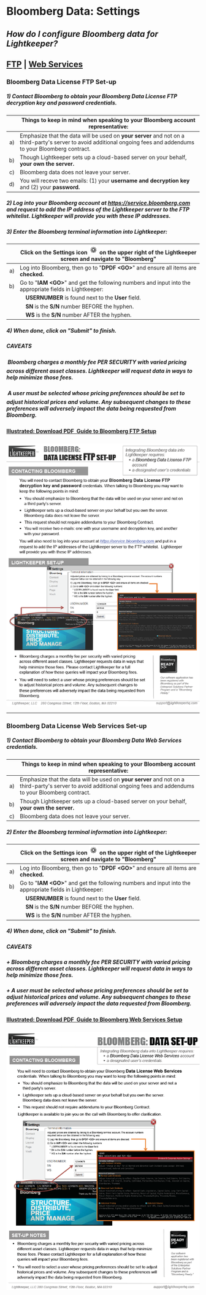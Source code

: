# Bloomberg Data: Settings

## _How do I configure Bloomberg data for Lightkeeper?_
## [FTP](#ftp) | [Web Services](#websvs)

<a id="ftp"></a>
### Bloomberg Data License **FTP** Set-up 

##### 1) Contact Bloomberg to obtain your **Bloomberg Data License FTP decryption key and password** credentials.

| |Things to keep in mind when speaking to your Bloomberg account representative: |
|----:|----|
|a) |Emphasize that the data will be used on **your server** and not on a third-party's server to avoid additional ongoing fees and addendums to your Bloomberg contract.|
|b) |Though Lightkeeper sets up a cloud-based server on your behalf, **your own the server.**|
|c) |Bloomberg data does not leave your server.|
|d) |You will receve two emails: (1) your **username and decryption key** and (2) your **password.**|

##### 2) Log into your Bloomberg account at https://service.bloomberg.com and request to **add the IP address of the Lightkeeper server to the FTP whitelist.**  Lightkeeper will provide you with these IP addresses.

##### 3) Enter the **Bloomberg terminal information** into Lightkeeper:
| |Click on the **Settings** icon ![](icon_settings.png) on the upper right of the Lightkeeper screen and navigate to "Bloomberg"  |
|----:|----|
|a) |Log into Bloomberg, then go to "**DPDF &lt;GO&gt;**" and ensure all items are **checked.**|
|b) |Go to "**IAM &lt;GO&gt;**" and get the following numbers and input into the appropriate fields in Lightkeeper:|
| | &nbsp; &nbsp;  **USERNUMBER** is found next to the **User** field.|
| | &nbsp; &nbsp;  **SN** is the **S/N** number BEFORE the hyphen.|
| | &nbsp; &nbsp;  **WS** is the **S/N** number AFTER the hyphen.|

##### 4) When done, click on "Submit" to finish.

##### **CAVEATS**
##### _&#149; Bloomberg charges a monthly fee PER SECURITY with varied pricing across different asset classes.  Lightkeeper will request data in ways to help minimize those fees._
##### _&#149; A user must be selected whose pricing preferences should be set to adjust historical prices and volume.  Any subsequent changes to these preferences will adversely impact the data being requested from Bloomberg._

#### [Illustrated: Download PDF &#151; Guide to Bloomberg FTP Setup](www.lightkeeper.com/gitbook/Lightkeeper_BloombergFTPsetup.pdf)
![](bloomberg_ftpsetup.png)

***

<a id="websvs"></a>
### Bloomberg Data License **Web Services** Set-up 

##### 1) Contact Bloomberg to obtain your **Bloomberg Data Web Services** credentials.

| |Things to keep in mind when speaking to your Bloomberg account representative: |
|----:|----|
|a) |Emphasize that the data will be used on **your server** and not on a third-party's server to avoid additional ongoing fees and addendums to your Bloomberg contract.|
|b) |Though Lightkeeper sets up a cloud-based server on your behalf, **your own the server.**|
|c) |Bloomberg data does not leave your server.|

##### 2) Enter the **Bloomberg terminal information** into Lightkeeper:
| |Click on the **Settings** icon ![](icon_settings.png) on the upper right of the Lightkeeper screen and navigate to "Bloomberg"  |
|----:|----|
|a) |Log into Bloomberg, then go to "**DPDF &lt;GO&gt;**" and ensure all items are **checked.**|
|b) |Go to "**IAM &lt;GO&gt;**" and get the following numbers and input into the appropriate fields in Lightkeeper:|
| | &nbsp; &nbsp;  **USERNUMBER** is found next to the **User** field.|
| | &nbsp; &nbsp;  **SN** is the **S/N** number BEFORE the hyphen.|
| | &nbsp; &nbsp;  **WS** is the **S/N** number AFTER the hyphen.|

##### 4) When done, click on "Submit" to finish.

##### **CAVEATS**
##### _+ Bloomberg charges a monthly fee PER SECURITY with varied pricing across different asset classes.  Lightkeeper will request data in ways to help minimize those fees._
##### _+ A user must be selected whose pricing preferences should be set to adjust historical prices and volume.  Any subsequent changes to these preferences will adversely impact the data requested from Bloomberg._

#### [Illustrated: Download PDF &#151; Guide to Bloomberg Web Services Setup](www.lightkeeper.com/gitbook/Lightkeeper_Bloomberg_WebSvs.pdf)
![](bloomberg_websvs.png)